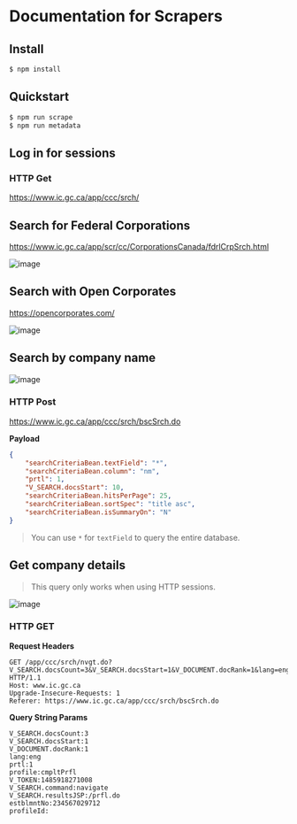 # Documentation for Scrapers

## Install

```bash
$ npm install
```

## Quickstart

```bash
$ npm run scrape
$ npm run metadata
```

## Log in for sessions

### HTTP Get

https://www.ic.gc.ca/app/ccc/srch/

## Search for Federal Corporations

https://www.ic.gc.ca/app/scr/cc/CorporationsCanada/fdrlCrpSrch.html

![image](https://cloud.githubusercontent.com/assets/550895/22557729/659bdbb8-e939-11e6-9bdc-a1f0400d7be2.png)

## Search with Open Corporates

https://opencorporates.com/

![image](https://cloud.githubusercontent.com/assets/550895/22557819/a8627cea-e939-11e6-9209-5dc8fe0a9492.png)

## Search by company name

![image](https://cloud.githubusercontent.com/assets/550895/22494202/87033b02-e803-11e6-8832-60449a1aa347.png)

### HTTP Post

https://www.ic.gc.ca/app/ccc/srch/bscSrch.do

**Payload**

```json
{
    "searchCriteriaBean.textField": "*",
    "searchCriteriaBean.column": "nm",
    "prtl": 1,
    "V_SEARCH.docsStart": 10,
    "searchCriteriaBean.hitsPerPage": 25,
    "searchCriteriaBean.sortSpec": "title asc",
    "searchCriteriaBean.isSummaryOn": "N"
}
```

> You can use `*` for `textField` to query the entire database.

## Get company details

> This query only works when using HTTP sessions.

![image](https://cloud.githubusercontent.com/assets/550895/22494273/17bef56e-e804-11e6-8cf9-acbcddbcece7.png)

### HTTP GET

**Request Headers**

```http
GET /app/ccc/srch/nvgt.do?V_SEARCH.docsCount=3&V_SEARCH.docsStart=1&V_DOCUMENT.docRank=1&lang=eng&prtl=1&profile=cmpltPrfl&V_TOKEN=1485918271008&V_SEARCH.command=navigate&V_SEARCH.resultsJSP=/prfl.do&estblmntNo=234567029712&profileId= HTTP/1.1
Host: www.ic.gc.ca
Upgrade-Insecure-Requests: 1
Referer: https://www.ic.gc.ca/app/ccc/srch/bscSrch.do
```

**Query String Params**

```http
V_SEARCH.docsCount:3
V_SEARCH.docsStart:1
V_DOCUMENT.docRank:1
lang:eng
prtl:1
profile:cmpltPrfl
V_TOKEN:1485918271008
V_SEARCH.command:navigate
V_SEARCH.resultsJSP:/prfl.do
estblmntNo:234567029712
profileId:
```
